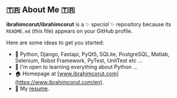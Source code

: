 ## 🇹🇷 About Me 🇹🇷

**ibrahimcorut/ibrahimcorut** is a ✨ _special_ ✨ repository because its `README.md` (this file) appears on your GitHub profile.

Here are some ideas to get you started:

- 🔭 Python, Django, Fastapi, PyQt5, SQLite, PostgreSQL, Matlab, Selenium, Robot Framework, PyTest, UnitTest etc ...
- 🌱 I'm open to learning everything about Python ...
- 🏠 Homepage at [www.ibrahimcorut.com](https://www.ibrahimcorut.com/en).
- 💬 My [resume](https://www.ibrahimcorut.com/en/resume).
